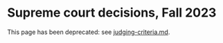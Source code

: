 # Supreme court decisions, Fall 2023

This page has been deprecated: see [judging-criteria.md](../../competitions/judging-criteria.md "mention").
